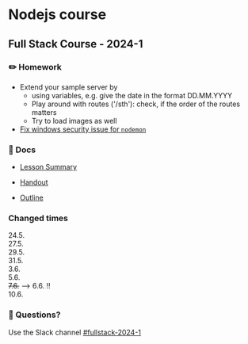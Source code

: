 # Nodejs course
## Full Stack Course - 2024-1

### ✏️ Homework

- Extend your sample server by
  - using variables, e.g. give the date in the format DD.MM.YYYY
  - Play around with routes ('/sth'): check, if the order of the routes matters
  - Try to load images as well
- [Fix windows security issue for `nodemon`](https://stackoverflow.com/questions/63423584/how-to-fix-error-nodemon-ps1-cannot-be-loaded-because-running-scripts-is-disabl)
  
### 📄 Docs

- [Lesson Summary](docs/summary.md)

- [Handout](<docs/Handout - Node.js.pdf>)

- [Outline](<docs/Outline - Node.js.pdf>)


### Changed times

24.5.<br/>
27.5.<br/>
29.5.<br/>
31.5.<br/>
3.6.<br/>
5.6.<br/>
~~7.6.~~ --> 6.6. !!<br/>
10.6.<br/>



### 🤔 Questions?

Use the Slack channel [#fullstack-2024-1](https://hamburgcodingschool.slack.com/archives/C06GQ9ALMFV)

